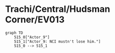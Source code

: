 # Trachi/Central/Hudsman Corner/EV013


```mermaid
graph TD
    515_0["Actor_9"]
    515_1["Actor_9: NCI mustn't lose him."]
    515_0 --> 515_1
```
